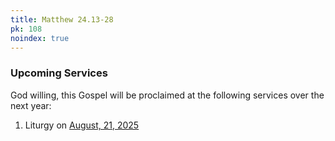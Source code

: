 ```yaml
---
title: Matthew 24.13-28
pk: 108
noindex: true
---
```


### Upcoming Services

God willing, this Gospel will be proclaimed at the following services over the next year:


1. Liturgy on [August, 21, 2025](https://orthocal.info/readings/gregorian/2025/08/21/)
